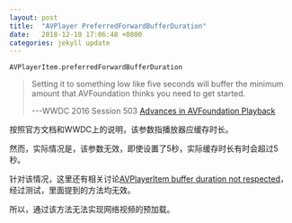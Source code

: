 ```yaml
---
layout: post
title:  "AVPlayer PreferredForwardBufferDuration"
date:   2018-12-10 17:06:48 +0800
categories: jekyll update
---
```


`AVPlayerItem.preferredForwardBufferDuration`
  
> Setting it to something low like five seconds will buffer the minimum amount that AVFoundation thinks you need to get started.
>
> ---WWDC 2016 Session 503 [Advances in AVFoundation Playback]

按照官方文档和WWDC上的说明，该参数指播放器应缓存时长。

然而，实际情况是，该参数无效，即使设置了5秒，实际缓存时长有时会超过5秒。

针对该情况，这里还有相关讨论[AVPlayerItem buffer duration not respected]，经过测试，里面提到的方法均无效。

所以，通过该方法无法实现网络视频的预加载。


[Advances in AVFoundation Playback]: https://developer.apple.com/videos/play/wwdc2016/503/
[AVPlayerItem buffer duration not respected]: https://forums.developer.apple.com/thread/63435
